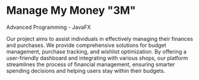 # Manage My Money "3M"
Advanced Programming - JavaFX 

Our project aims to assist individuals in effectively managing
their finances and purchases. We provide comprehensive
solutions for budget management, purchase tracking, and
wishlist optimization. By offering a user-friendly dashboard
and integrating with various shops, our platform streamlines
the process of financial management, ensuring smarter
spending decisions and helping users stay within their
budgets.
